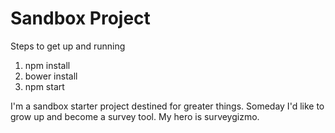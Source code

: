 # Sandbox Project

Steps to get up and running

1. npm install
2. bower install
3. npm start

I'm a sandbox starter project destined for greater things.  Someday I'd like to grow up and become a survey tool.  My hero is surveygizmo.